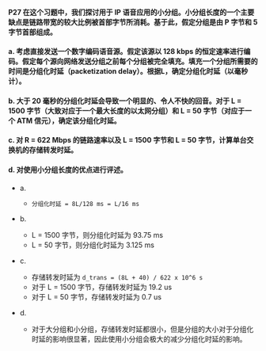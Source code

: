#### P27 在这个习题中，我们探讨用于 IP 语音应用的小分组。小分组长度的一个主要缺点是链路带宽的较大比例被首部字节所消耗。基于此，假定分组是由 P 字节和 5 字节首部组成。
#### a. 考虑直接发送一个数字编码语音源。假定该源以 128 kbps 的恒定速率进行编码。假定每个源向网络发送分组之前每个分组被完全填充。填充一个分组所需要的时间是分组化时延（packetization delay）。根据L，确定分组化时延（以毫秒计）。
#### b. 大于 20 毫秒的分组化时延会导致一个明显的、令人不快的回音。对于 L = 1500 字节（大致对应于一个最大长度的以太网分组）和 L = 50 字节（对应于一个 ATM 信元），确定该分组化时延。
#### c. 对 R = 622 Mbps 的链路速率以及 L = 1500 字节和 L = 50 字节，计算单台交换机的存储转发时延。
#### d. 对使用小分组长度的优点进行评述。

  * a.
    * `分组化时延 = 8L/128 ms = L/16 ms`

  * b.
    * L = 1500 字节，则分组化时延为 93.75 ms
    * L = 50 字节，则分组化时延为 3.125 ms
   
  * c.
    * 存储转发时延为 `d_trans = (8L + 40) / 622 x 10^6 s`
    * 对于 L = 1500 字节，存储转发时延为 19.2 us
    * 对于 L = 50 字节，存储转发时延为 0.7 us
    
  * d.
    * 对于大分组和小分组，存储转发时延都很小，但是分组的大小对于分组化时延的影响很显著，因此使用小分组会极大的减少分组化时延的影响。